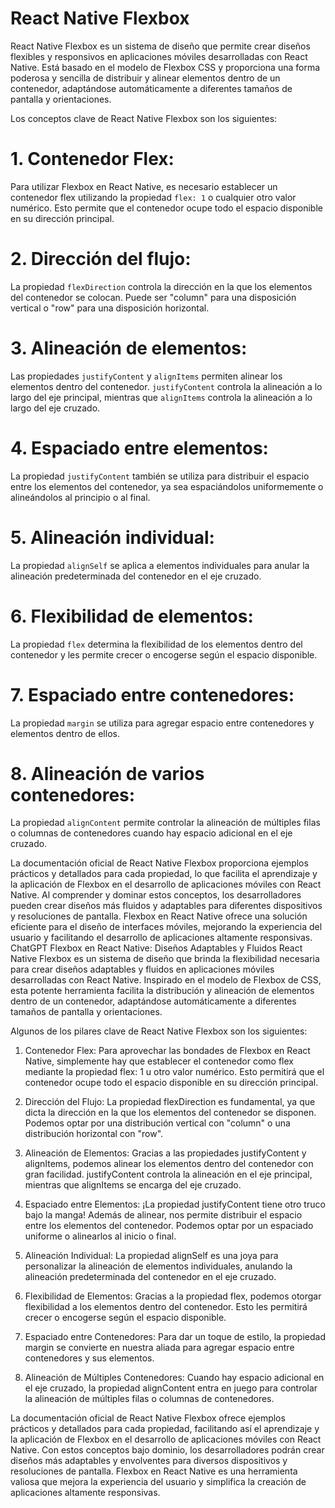# React Native Flexbox

React Native Flexbox es un sistema de diseño que permite crear diseños flexibles y responsivos en aplicaciones móviles desarrolladas con React Native. Está basado en el modelo de Flexbox CSS y proporciona una forma poderosa y sencilla de distribuir y alinear elementos dentro de un contenedor, adaptándose automáticamente a diferentes tamaños de pantalla y orientaciones.

Los conceptos clave de React Native Flexbox son los siguientes:

# 1. Contenedor Flex:
 Para utilizar Flexbox en React Native, es necesario establecer un contenedor flex utilizando la propiedad `flex: 1` o cualquier otro valor numérico. Esto permite que el contenedor ocupe todo el espacio disponible en su dirección principal.

# 2. Dirección del flujo:
 La propiedad `flexDirection` controla la dirección en la que los elementos del contenedor se colocan. Puede ser "column" para una disposición vertical o "row" para una disposición horizontal.

# 3. Alineación de elementos:
 Las propiedades `justifyContent` y `alignItems` permiten alinear los elementos dentro del contenedor. `justifyContent` controla la alineación a lo largo del eje principal, mientras que `alignItems` controla la alineación a lo largo del eje cruzado.

# 4. Espaciado entre elementos:
 La propiedad `justifyContent` también se utiliza para distribuir el espacio entre los elementos del contenedor, ya sea espaciándolos uniformemente o alineándolos al principio o al final.

# 5. Alineación individual:
 La propiedad `alignSelf` se aplica a elementos individuales para anular la alineación predeterminada del contenedor en el eje cruzado.

# 6. Flexibilidad de elementos:
 La propiedad `flex` determina la flexibilidad de los elementos dentro del contenedor y les permite crecer o encogerse según el espacio disponible.

# 7. Espaciado entre contenedores:
 La propiedad `margin` se utiliza para agregar espacio entre contenedores y elementos dentro de ellos.

# 8. Alineación de varios contenedores:
 La propiedad `alignContent` permite controlar la alineación de múltiples filas o columnas de contenedores cuando hay espacio adicional en el eje cruzado.

La documentación oficial de React Native Flexbox proporciona ejemplos prácticos y detallados para cada propiedad, lo que facilita el aprendizaje y la aplicación de Flexbox en el desarrollo de aplicaciones móviles con React Native. Al comprender y dominar estos conceptos, los desarrolladores pueden crear diseños más fluidos y adaptables para diferentes dispositivos y resoluciones de pantalla. Flexbox en React Native ofrece una solución eficiente para el diseño de interfaces móviles, mejorando la experiencia del usuario y facilitando el desarrollo de aplicaciones altamente responsivas.
ChatGPT
Flexbox en React Native: Diseños Adaptables y Fluidos
React Native Flexbox es un sistema de diseño que brinda la flexibilidad necesaria para crear diseños adaptables y fluidos en aplicaciones móviles desarrolladas con React Native. Inspirado en el modelo de Flexbox de CSS, esta potente herramienta facilita la distribución y alineación de elementos dentro de un contenedor, adaptándose automáticamente a diferentes tamaños de pantalla y orientaciones.

Algunos de los pilares clave de React Native Flexbox son los siguientes:

1. Contenedor Flex:
Para aprovechar las bondades de Flexbox en React Native, simplemente hay que establecer el contenedor como flex mediante la propiedad flex: 1 u otro valor numérico. Esto permitirá que el contenedor ocupe todo el espacio disponible en su dirección principal.

2. Dirección del Flujo:
La propiedad flexDirection es fundamental, ya que dicta la dirección en la que los elementos del contenedor se disponen. Podemos optar por una distribución vertical con "column" o una distribución horizontal con "row".

3. Alineación de Elementos:
Gracias a las propiedades justifyContent y alignItems, podemos alinear los elementos dentro del contenedor con gran facilidad. justifyContent controla la alineación en el eje principal, mientras que alignItems se encarga del eje cruzado.

4. Espaciado entre Elementos:
¡La propiedad justifyContent tiene otro truco bajo la manga! Además de alinear, nos permite distribuir el espacio entre los elementos del contenedor. Podemos optar por un espaciado uniforme o alinearlos al inicio o final.

5. Alineación Individual:
La propiedad alignSelf es una joya para personalizar la alineación de elementos individuales, anulando la alineación predeterminada del contenedor en el eje cruzado.

6. Flexibilidad de Elementos:
Gracias a la propiedad flex, podemos otorgar flexibilidad a los elementos dentro del contenedor. Esto les permitirá crecer o encogerse según el espacio disponible.

7. Espaciado entre Contenedores:
Para dar un toque de estilo, la propiedad margin se convierte en nuestra aliada para agregar espacio entre contenedores y sus elementos.

8. Alineación de Múltiples Contenedores:
Cuando hay espacio adicional en el eje cruzado, la propiedad alignContent entra en juego para controlar la alineación de múltiples filas o columnas de contenedores.

La documentación oficial de React Native Flexbox ofrece ejemplos prácticos y detallados para cada propiedad, facilitando así el aprendizaje y la aplicación de Flexbox en el desarrollo de aplicaciones móviles con React Native. Con estos conceptos bajo dominio, los desarrolladores podrán crear diseños más adaptables y envolventes para diversos dispositivos y resoluciones de pantalla. Flexbox en React Native es una herramienta valiosa que mejora la experiencia del usuario y simplifica la creación de aplicaciones altamente responsivas.